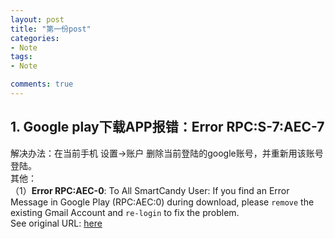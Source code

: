 ```yaml
---
layout: post
title: "第一份post"
categories:
- Note
tags:
- Note

comments: true
---
```


## 1. Google play下载APP报错：Error RPC:S-7:AEC-7  
解决办法：在当前手机 设置->账户 删除当前登陆的google账号，并重新用该账号登陆。  
其他：  
（1）**Error RPC:AEC-0**: To All SmartCandy User: If you find an Error Message in Google Play (RPC:AEC:0) during download, please `remove` the existing Gmail Account and `re-login` to fix the problem.    
See original URL: [here](https://zh-tw.facebook.com/smartcandy.hk/posts/255023754620238)



